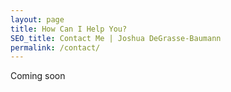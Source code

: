 ```yaml
---
layout: page
title: How Can I Help You?
SEO_title: Contact Me | Joshua DeGrasse-Baumann
permalink: /contact/
---
```


Coming soon
